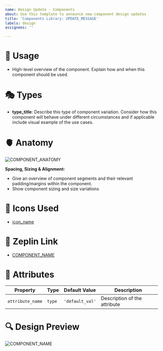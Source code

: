 ```yaml
---
name: Design Update - Components
about: Use this template to announce new component design updates
title: 'Components Library: UPDATE_MESSAGE'
labels: design
assignees: ''

---
```


# 🎯 Usage 
- High-level overview of the component. Explain how and when this component should be used.

# 🎭  Types
- **type_title**: Describe this type of component variation. Consider how this component will behave under different circumstances and if applicable include visual example of the use cases.

# 🫀 Anatomy
![COMPONENT_ANATOMY](img_url)

**Spacing, Sizing & Alignment:**
- Give an overview of component segments and their relevant padding/margins within the component. 
- Show component sizing and size variations

# 💟 Icons Used
- [icon_name](url)

# 🔗 Zeplin Link
- [COMPONENT_NAME](url)

# 🔢  Attributes
Property | Type | Default Value | Description
--- | --- | --- | ---
`attribute_name` | `type` | `'default_val'` | Description of the attribute

# 🔍 Design Preview
![COMPONENT_NAME](img_url)
